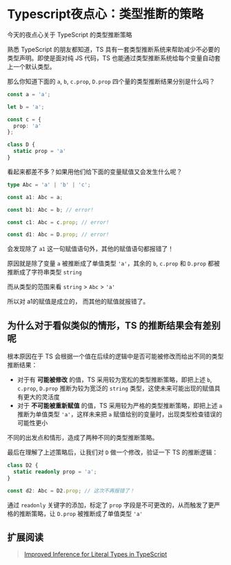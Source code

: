 # Typescript夜点心：类型推断的策略

今天的夜点心关于 TypeScript 的类型推断策略

熟悉 TypeScript 的朋友都知道，TS 具有一套类型推断系统来帮助减少不必要的类型声明。即使是面对纯 JS 代码，TS 也能通过类型推断系统给每个变量自动套上一个默认类型。

那么你知道下面的 `a`, `b`, `c.prop`, `D.prop` 四个量的类型推断结果分别是什么吗？

``` ts
const a = 'a';

let b = 'a';

const c = {
  prop: 'a'
};

class D {
  static prop = 'a'
}
```

看起来都差不多？如果用他们给下面的变量赋值又会发生什么呢？

``` ts
type Abc = 'a' | 'b' | 'c';

const a1: Abc = a;

const b1: Abc = b; // error!

const c1: Abc = c.prop; // error!

const d1: Abc = D.prop; // error!
```

会发现除了 `a1` 这一句赋值语句外，其他的赋值语句都报错了！

原因就是除了变量 `a` 被推断成了单值类型 `'a'`，其余的 `b`, `c.prop` 和 `D.prop` 都被推断成了字符串类型 `string`

而从类型的范围来看 `string` > `Abc` > `'a'`

所以对 a1的赋值是成立的， 而其他的赋值就报错了。

## 为什么对于看似类似的情形，TS 的推断结果会有差别呢

根本原因在于 TS 会根据一个值在后续的逻辑中是否可能被修改而给出不同的类型推断结果：

- 对于有 **可能被修改** 的值，TS 采用较为宽松的类型推断策略，即把上述 `b`, `c.prop`, `D.prop` 推断为较为宽泛的 `string` 类型，这使未来可能出现的赋值具有更大的灵活度
- 对于 **不可能被重新赋值** 的值，TS 采用较为严格的类型推断策略，即把上述 `a` 推断为单值类型 `'a'`，这样未来把 `a` 赋值给别的变量时，出现类型检查错误的可能性更小

不同的出发点和情形，造成了两种不同的类型推断策略。

最后在理解了上述策略后，让我们对 `D` 做一个修改，验证一下 TS 的推断逻辑：

``` ts
class D2 {
  static readonly prop = 'a';
}

const d2: Abc = D2.prop; // 这次不再报错了！
```

通过 `readonly` 关键字的添加，标定了 `prop` 字段是不可更改的，从而触发了更严格的推断策略，让 `D.prop` 被推断成了单值类型 `'a'`

## 扩展阅读

> [Improved Inference for Literal Types in TypeScript](https://mariusschulz.com/blog/improved-inference-for-literal-types-in-typescript)

